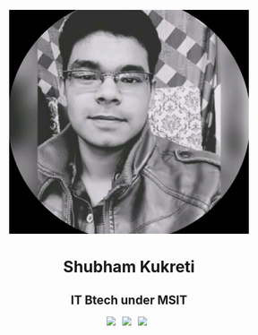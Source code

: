 <p align="center">
<img src="img/Shubham_Kukreti.jpg" height="400">

<h1 align="center">Shubham Kukreti</h1>

<h2 align="center">IT Btech under MSIT</h2>

<p align='center'>
  <a href="mailto:shubhamkukreti321@gmail.com"><img height="50" src="img/gmail.png?raw=true"></a>&nbsp;&nbsp;
  <a href="https://www.linkedin.com/in/shubham-kukreti-900608149"><img height="50" src="img/linkedin.png?raw=true"></a>&nbsp;&nbsp;
  <a href="https://twitter.com/Shubham89532239"><img height="50" src="img/twitter.png?raw=true"></a>&nbsp;&nbsp; 

</p>
</p>
